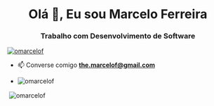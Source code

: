 <h1 align="center">Olá 👋, Eu sou Marcelo Ferreira</h1>
<h3 align="center">Trabalho com Desenvolvimento de Software</h3>

<p align="left">
  <a href="https://github.com/ryo-ma/github-profile-trophy">
    <img src="https://github-profile-trophy.vercel.app/?username=omarcelof" alt="omarcelof" />
  </a>
</p>

- 📫 Converse comigo **the.marcelof@gmail.com**

- <p>
  <img align="left" src="https://github-readme-stats.vercel.app/api/top-langs?username=omarcelof&show_icons=true&locale=en&layout=compact" alt="omarcelof" />
</p>

<p>
  &nbsp;<img align="center" src="https://github-readme-stats.vercel.app/api?username=omarcelof&show_icons=true&locale=en" alt="omarcelof" />
</p>



